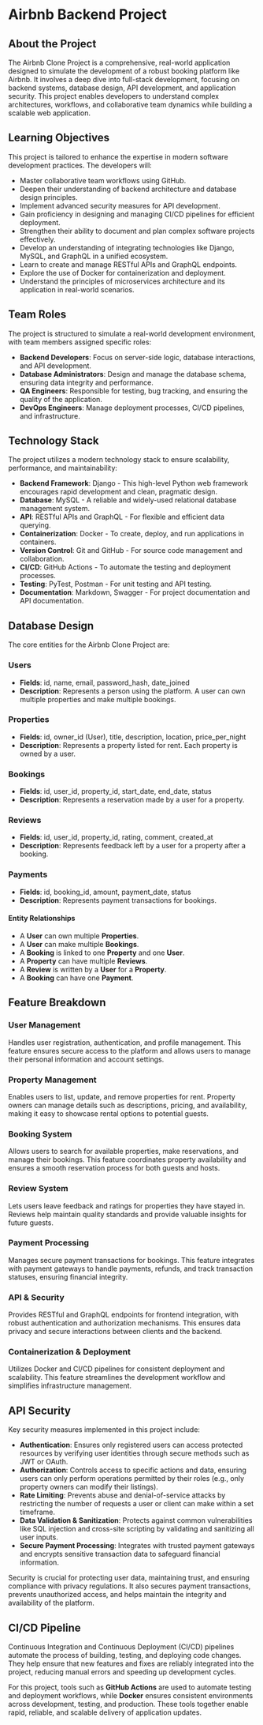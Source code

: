 # Airbnb Backend Project

## About the Project

The Airbnb Clone Project is a comprehensive, real-world application designed to simulate the development of a robust booking platform like Airbnb. It involves a deep dive into full-stack development, focusing on backend systems, database design, API development, and application security. This project enables developers to understand complex architectures, workflows, and collaborative team dynamics while building a scalable web application.

## Learning Objectives

This project is tailored to enhance the expertise in modern software development practices. The developers will:

- Master collaborative team workflows using GitHub.
- Deepen their understanding of backend architecture and database design principles.
- Implement advanced security measures for API development.
- Gain proficiency in designing and managing CI/CD pipelines for efficient deployment.
- Strengthen their ability to document and plan complex software projects effectively.
- Develop an understanding of integrating technologies like Django, MySQL, and GraphQL in a unified ecosystem.
- Learn to create and manage RESTful APIs and GraphQL endpoints.
- Explore the use of Docker for containerization and deployment.
- Understand the principles of microservices architecture and its application in real-world scenarios.

## Team Roles

The project is structured to simulate a real-world development environment, with team members assigned specific roles:

- **Backend Developers**: Focus on server-side logic, database interactions, and API development.
- **Database Administrators**: Design and manage the database schema, ensuring data integrity and performance.
- **QA Engineers**: Responsible for testing, bug tracking, and ensuring the quality of the application.
- **DevOps Engineers**: Manage deployment processes, CI/CD pipelines, and infrastructure.

## Technology Stack

The project utilizes a modern technology stack to ensure scalability, performance, and maintainability:

- **Backend Framework**: Django - This high-level Python web framework encourages rapid development and clean, pragmatic design.
- **Database**: MySQL - A reliable and widely-used relational database management system.
- **API**: RESTful APIs and GraphQL - For flexible and efficient data querying.
- **Containerization**: Docker - To create, deploy, and run applications in containers.
- **Version Control**: Git and GitHub - For source code management and collaboration.
- **CI/CD**: GitHub Actions - To automate the testing and deployment processes.
- **Testing**: PyTest, Postman - For unit testing and API testing.
- **Documentation**: Markdown, Swagger - For project documentation and API documentation.

## Database Design

The core entities for the Airbnb Clone Project are:

### Users

- **Fields**: id, name, email, password_hash, date_joined
- **Description**: Represents a person using the platform. A user can own multiple properties and make multiple bookings.

### Properties

- **Fields**: id, owner_id (User), title, description, location, price_per_night
- **Description**: Represents a property listed for rent. Each property is owned by a user.

### Bookings

- **Fields**: id, user_id, property_id, start_date, end_date, status
- **Description**: Represents a reservation made by a user for a property.

### Reviews

- **Fields**: id, user_id, property_id, rating, comment, created_at
- **Description**: Represents feedback left by a user for a property after a booking.

### Payments

- **Fields**: id, booking_id, amount, payment_date, status
- **Description**: Represents payment transactions for bookings.

#### Entity Relationships

- A **User** can own multiple **Properties**.
- A **User** can make multiple **Bookings**.
- A **Booking** is linked to one **Property** and one **User**.
- A **Property** can have multiple **Reviews**.
- A **Review** is written by a **User** for a **Property**.
- A **Booking** can have one **Payment**.

## Feature Breakdown

### User Management

Handles user registration, authentication, and profile management. This feature ensures secure access to the platform and allows users to manage their personal information and account settings.

### Property Management

Enables users to list, update, and remove properties for rent. Property owners can manage details such as descriptions, pricing, and availability, making it easy to showcase rental options to potential guests.

### Booking System

Allows users to search for available properties, make reservations, and manage their bookings. This feature coordinates property availability and ensures a smooth reservation process for both guests and hosts.

### Review System

Lets users leave feedback and ratings for properties they have stayed in. Reviews help maintain quality standards and provide valuable insights for future guests.

### Payment Processing

Manages secure payment transactions for bookings. This feature integrates with payment gateways to handle payments, refunds, and track transaction statuses, ensuring financial integrity.

### API & Security

Provides RESTful and GraphQL endpoints for frontend integration, with robust authentication and authorization mechanisms. This ensures data privacy and secure interactions between clients and the backend.

### Containerization & Deployment

Utilizes Docker and CI/CD pipelines for consistent deployment and scalability. This feature streamlines the development workflow and simplifies infrastructure management.

## API Security

Key security measures implemented in this project include:

- **Authentication**: Ensures only registered users can access protected resources by verifying user identities through secure methods such as JWT or OAuth.
- **Authorization**: Controls access to specific actions and data, ensuring users can only perform operations permitted by their roles (e.g., only property owners can modify their listings).
- **Rate Limiting**: Prevents abuse and denial-of-service attacks by restricting the number of requests a user or client can make within a set timeframe.
- **Data Validation & Sanitization**: Protects against common vulnerabilities like SQL injection and cross-site scripting by validating and sanitizing all user inputs.
- **Secure Payment Processing**: Integrates with trusted payment gateways and encrypts sensitive transaction data to safeguard financial information.

Security is crucial for protecting user data, maintaining trust, and ensuring compliance with privacy regulations. It also secures payment transactions, prevents unauthorized access, and helps maintain the integrity and availability of the platform.

## CI/CD Pipeline

Continuous Integration and Continuous Deployment (CI/CD) pipelines automate the process of building, testing, and deploying code changes. They help ensure that new features and fixes are reliably integrated into the project, reducing manual errors and speeding up development cycles.

For this project, tools such as **GitHub Actions** are used to automate testing and deployment workflows, while **Docker** ensures consistent environments across development, testing, and production. These tools together enable rapid, reliable, and scalable delivery of application updates.
